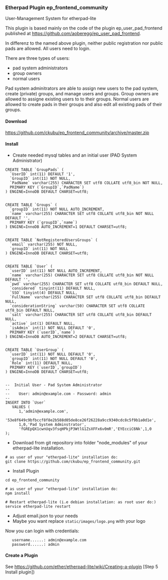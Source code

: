 
### Etherpad Plugin ep_frontend_community


User-Management System for etherpad-lite

This plugin is based mainly on the code of the plugin ep_user_pad_frontend published at https://github.com/aoberegg/ep_user_pad_frontend.

In differenz to the named above plugin, neither public registration nor public pads are allowed. All users need to login.


There are three types of users:
* pad system administrators
* group owners
* normal users

Pad system adminitrators are able to assign new users to the pad system, create (private) groups, and manage users and groups. Group owners are allowed to assigne existing users to to their groups. Normal users are allowed to create pads in their groups and also edit all existing pads of their groups.


#### Download
https://github.com/ckubu/ep_frontend_community/archive/master.zip


#### Install
* Create needed mysql tables and an initial user (PAD System Administrator)
```
CREATE TABLE `GroupPads` (
  `UserID` int(11) DEFAULT '1',
  `GroupID` int(11) NOT NULL,
  `PadName` varchar(255) CHARACTER SET utf8 COLLATE utf8_bin NOT NULL,
  PRIMARY KEY (`GroupID`,`PadName`)
) ENGINE=InnoDB DEFAULT CHARSET=utf8;


CREATE TABLE `Groups` (
  `groupID` int(11) NOT NULL AUTO_INCREMENT,
  `name` varchar(255) CHARACTER SET utf8 COLLATE utf8_bin NOT NULL DEFAULT '',
  PRIMARY KEY (`groupID`,`name`)
) ENGINE=InnoDB AUTO_INCREMENT=1 DEFAULT CHARSET=utf8;


CREATE TABLE `NotRegisteredUsersGroups` (
  `email` varchar(255) NOT NULL,
  `groupID` int(11) NOT NULL
) ENGINE=InnoDB DEFAULT CHARSET=utf8;


CREATE TABLE `User` (
  `userID` int(11) NOT NULL AUTO_INCREMENT,
  `name` varchar(255) CHARACTER SET utf8 COLLATE utf8_bin NOT NULL DEFAULT '',
  `pwd` varchar(255) CHARACTER SET utf8 COLLATE utf8_bin DEFAULT NULL,
  `considered` tinyint(11) DEFAULT NULL,
  `SSO` tinyint(4) DEFAULT NULL,
  `FullName` varchar(255) CHARACTER SET utf8 COLLATE utf8_bin DEFAULT NULL,
  `considerationString` varchar(50) CHARACTER SET utf8 COLLATE utf8_bin DEFAULT NULL,
  `salt` varchar(255) CHARACTER SET utf8 COLLATE utf8_bin DEFAULT NULL,
  `active` int(1) DEFAULT NULL,
  `isAdmin` int(1) NOT NULL DEFAULT '0',
  PRIMARY KEY (`userID`,`name`)
) ENGINE=InnoDB AUTO_INCREMENT=2 DEFAULT CHARSET=utf8;


CREATE TABLE `UserGroup` (
  `userID` int(11) NOT NULL DEFAULT '0',
  `groupID` int(11) NOT NULL DEFAULT '0',
  `Role` int(11) DEFAULT NULL,
  PRIMARY KEY (`userID`,`groupID`)
) ENGINE=InnoDB DEFAULT CHARSET=utf8;


--  Initial User - Pad System Administrator
--
--    User: admin@example.com - Password: admin
--
INSERT INTO `User` 
   VALUES (
      1,'admin@example.com',
      '53e8f649c9bfbccf8f8e2b588d05de8ce26f26228a9cc9340cdc8c5f9b1a0d1e',
      1,0,'Pad System Adminstrator',
      'fGREpQX1cwnUqv3fsqHPkjP3WtlG1ZsXFFx6v0mR','EYEcciC6Nk',1,0
);
```

* Download from git repository into folder "node_modules" of your etherpad-lite installation.
```
# as user of your "etherpad-lite" installation do:
git clone https://github.com/ckubu/ep_frontend_community.git
```

* Install Plugin 
```
cd ep_frontend_community

# as user of your "etherpad-lite" installation do:
npm install

# Restart etherpad-lite (i.e debian installation: as root user do:)
service etherpad-lite restart
```
* Adjust email.json to your needs
* Maybe you want replace `static/images/logo.png` with your logo

Now you can login with credentials:
```
   username......: admin@example.com
   password......: admin
```


#### Create a Plugin
See https://github.com/ether/etherpad-lite/wiki/Creating-a-plugin  [Step 5 Install plugin])
